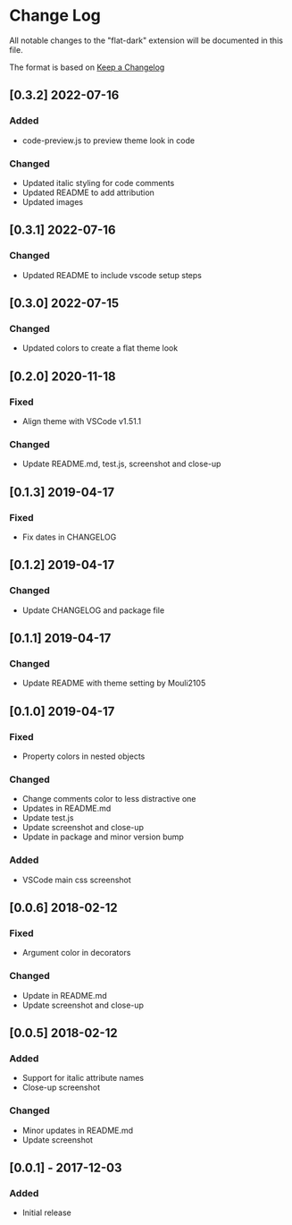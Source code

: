 # Change Log
All notable changes to the "flat-dark" extension will be documented in this file.

The format is based on [Keep a Changelog](http://keepachangelog.com/en/1.0.0/)

## [0.3.2] 2022-07-16
### Added
- code-preview.js to preview theme look in code
### Changed
- Updated italic styling for code comments
- Updated README to add attribution
- Updated images

## [0.3.1] 2022-07-16
### Changed
- Updated README to include vscode setup steps

## [0.3.0] 2022-07-15
### Changed
- Updated colors to create a flat theme look

## [0.2.0] 2020-11-18
### Fixed
- Align theme with VSCode v1.51.1
### Changed
- Update README.md, test.js, screenshot and close-up

## [0.1.3] 2019-04-17
### Fixed
- Fix dates in CHANGELOG

## [0.1.2] 2019-04-17
### Changed
- Update CHANGELOG and package file

## [0.1.1] 2019-04-17
### Changed
- Update README with theme setting by Mouli2105

## [0.1.0] 2019-04-17
### Fixed
- Property colors in nested objects
### Changed
- Change comments color to less distractive one
- Updates in README.md
- Update test.js
- Update screenshot and close-up
- Update in package and minor version bump
### Added
- VSCode main css screenshot

## [0.0.6] 2018-02-12
### Fixed
- Argument color in decorators
### Changed
- Update in README.md
- Update screenshot and close-up

## [0.0.5] 2018-02-12
### Added
- Support for italic attribute names
- Close-up screenshot
### Changed
- Minor updates in README.md
- Update screenshot

## [0.0.1] - 2017-12-03
### Added
- Initial release
